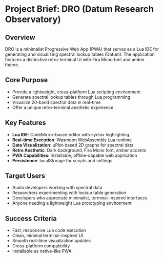 # Project Brief: DRO (Datum Research Observatory)

## Overview

DRO is a minimalist Progressive Web App (PWA) that serves as a Lua IDE for generating and visualizing spectral lookup tables (Datum). The application features a distinctive retro-terminal UI with Fira Mono font and amber theme.

## Core Purpose

- Provide a lightweight, cross-platform Lua scripting environment
- Generate spectral lookup tables through Lua programming
- Visualize 20-band spectral data in real-time
- Offer a unique retro-terminal aesthetic experience

## Key Features

- **Lua IDE**: CodeMirror-based editor with syntax highlighting
- **Real-time Execution**: Wasmoon WebAssembly Lua runtime
- **Data Visualization**: uPlot-based 2D graphs for spectral data
- **Retro Aesthetic**: Dark background, Fira Mono font, amber accents
- **PWA Capabilities**: Installable, offline-capable web application
- **Persistence**: localStorage for scripts and settings

## Target Users

- Audio developers working with spectral data
- Researchers experimenting with lookup table generation
- Developers who appreciate minimalist, terminal-inspired interfaces
- Anyone needing a lightweight Lua prototyping environment

## Success Criteria

- Fast, responsive Lua code execution
- Clean, minimal terminal-inspired UI
- Smooth real-time visualization updates
- Cross-platform compatibility
- Installable as native-like PWA
